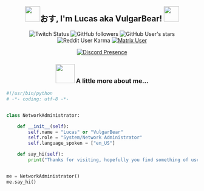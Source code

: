 <div align=center>
<h2><img width=40px src="https://i.imgur.com/nXBwU2v.gif">おす, I'm Lucas aka VulgarBear! <img width=40px src="https://i.imgur.com/PxQjiCO.gif"></h2>
</em></p>

![Twitch Status](https://img.shields.io/twitch/status/vulgarbear)
![GitHub followers](https://img.shields.io/github/followers/VulgarBear?style=social)
![GitHub User's stars](https://img.shields.io/github/stars/vulgarbear?style=social)
![Reddit User Karma](https://img.shields.io/reddit/user-karma/combined/vulgarbear)
[![Matrix User](https://matrix.to/img/matrix-badge.svg)](https://matrix.to/#/@vulgarbear:matrix.org)

[![Discord Presence](https://lanyard.kyrie25.me/api/101808227385098240?theme=dark&animated=true&imgStyle=square)](https://discord.com/users/101808227385098240)

### <img src="https://i.imgur.com/ohSpxQH.gif" width="50"> A little more about me...
</div>

```python
#!/usr/bin/python
# -*- coding: utf-8 -*-


class NetworkAdministrator:

    def __init__(self):
        self.name = "Lucas" or "VulgarBear"
        self.role = "System/Network Administrator"
        self.language_spoken = ["en_US"]

    def say_hi(self):
        print("Thanks for visiting, hopefully you find something of use.")


me = NetworkAdministrator()
me.say_hi()
```
